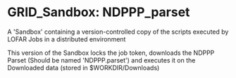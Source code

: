 # GRID_Sandbox: NDPPP_parset
A 'Sandbox' containing a version-controlled copy of the scripts executed by LOFAR Jobs in a distributed environment

This version of the Sandbox locks the job token, downloads the NDPPP Parset (Should be named 'NDPPP.parset') and executes it on the Downloaded data (stored in $WORKDIR/Downloads)
